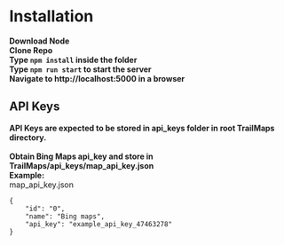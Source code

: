 # Installation <br>
**Download Node**<br>
**Clone Repo**<br>
**Type `npm install` inside the folder**<br>
**Type `npm run start` to start the server**<br>
**Navigate to http://localhost:5000 in a browser** <br>
## API Keys
**API Keys are expected to be stored in api_keys folder in root TrailMaps directory.**<br><br>
**Obtain Bing Maps api_key and store in TrailMaps/api_keys/map_api_key.json**<br>
**Example:**<br>
map_api_key.json<br>
```
{
    "id": "0",
    "name": "Bing maps",
    "api_key": "example_api_key_47463278"
}
```